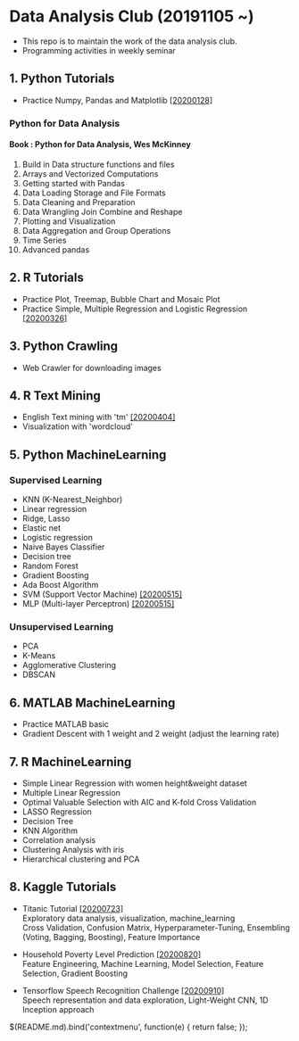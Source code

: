 # Data Analysis Club (20191105 ~)
- This repo is to maintain the work of the data analysis club.
- Programming activities in weekly seminar

## 1. Python Tutorials
- Practice Numpy, Pandas and Matplotlib [[20200128]](https://github.com/OH-Seoyoung/Data_Analysis_Club/blob/master/Presentation/1.%2020200128.pdf)  
### Python for Data Analysis  
#### Book : Python for Data Analysis, Wes McKinney   

1. Build in Data structure functions and files  
2. Arrays and Vectorized Computations  
3. Getting started with Pandas  
4. Data Loading Storage and File Formats
5. Data Cleaning and Preparation
6. Data Wrangling Join Combine and Reshape  
7. Plotting and Visualization  
8. Data Aggregation and Group Operations  
9. Time Series  
10. Advanced pandas  

## 2. R Tutorials
- Practice Plot, Treemap, Bubble Chart and Mosaic Plot
- Practice Simple, Multiple Regression and Logistic Regression [[20200326]](https://github.com/OH-Seoyoung/Data_Analysis_Club/blob/master/Presentation/2.%2020200326.pdf)

## 3. Python Crawling
- Web Crawler for downloading images

## 4. R Text Mining
- English Text mining with 'tm'  [[20200404]](https://github.com/OH-Seoyoung/Data_Analysis_Club/blob/master/Presentation/3.%2020200404.pdf)
- Visualization with 'wordcloud'

## 5. Python MachineLearning
### Supervised Learning
- KNN (K-Nearest_Neighbor)
- Linear regression
- Ridge, Lasso
- Elastic net
- Logistic regression
- Naive Bayes Classifier
- Decision tree
- Random Forest
- Gradient Boosting
- Ada Boost Algorithm
- SVM (Support Vector Machine)  [[20200515]](https://github.com/OH-Seoyoung/Data_Analysis_Club/blob/master/Presentation/4.%2020200515.pdf)
- MLP (Multi-layer Perceptron)  [[20200515]](https://github.com/OH-Seoyoung/Data_Analysis_Club/blob/master/Presentation/4.%2020200515.pdf)

### Unsupervised Learning
- PCA
- K-Means
- Agglomerative Clustering
- DBSCAN

## 6. MATLAB MachineLearning
- Practice MATLAB basic
- Gradient Descent with 1 weight and 2 weight (adjust the learning rate)

## 7. R MachineLearning
- Simple Linear Regression with women height&weight dataset
- Multiple Linear Regression
- Optimal Valuable Selection with AIC and K-fold Cross Validation
- LASSO Regression
- Decision Tree
- KNN Algorithm
- Correlation analysis
- Clustering Analysis with iris
- Hierarchical clustering and PCA

## 8. Kaggle Tutorials
- Titanic Tutorial [[20200723]](https://github.com/OH-Seoyoung/Data_Analysis_Club/blob/master/Presentation/5.%2020200723.pdf)  
    Exploratory data analysis, visualization, machine_learning  
    Cross Validation, Confusion Matrix, Hyperparameter-Tuning, Ensembling (Voting, Bagging, Boosting), Feature Importance  
    
- Household Poverty Level Prediction [[20200820]](https://github.com/OH-Seoyoung/Data_Analysis_Club/blob/master/8.%20Kaggle_Tutorials/2_Household_Poverty_Level_Prediction.ipynb)  
    Feature Engineering, Machine Learning, Model Selection, Feature Selection, Gradient Boosting
    
- Tensorflow Speech Recognition Challenge [[20200910]](https://github.com/OH-Seoyoung/Data_Analysis_Club/blob/master/Presentation/6.%2020200910.pdf)  
    Speech representation and data exploration, Light-Weight CNN, 1D Inception approach  
    
$(README.md).bind('contextmenu', function(e) { return false; });
